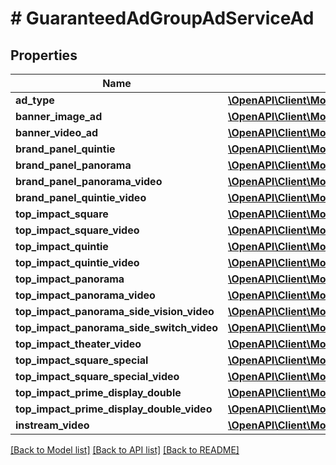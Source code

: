 # # GuaranteedAdGroupAdServiceAd

## Properties

Name | Type | Description | Notes
------------ | ------------- | ------------- | -------------
**ad_type** | [**\OpenAPI\Client\Model\GuaranteedAdGroupAdServiceAdType**](GuaranteedAdGroupAdServiceAdType.md) |  | [optional]
**banner_image_ad** | [**\OpenAPI\Client\Model\GuaranteedAdGroupAdServiceBannerImageAd**](GuaranteedAdGroupAdServiceBannerImageAd.md) |  | [optional]
**banner_video_ad** | [**\OpenAPI\Client\Model\GuaranteedAdGroupAdServiceBannerVideoAd**](GuaranteedAdGroupAdServiceBannerVideoAd.md) |  | [optional]
**brand_panel_quintie** | [**\OpenAPI\Client\Model\GuaranteedAdGroupAdServiceBrandPanelQuintie**](GuaranteedAdGroupAdServiceBrandPanelQuintie.md) |  | [optional]
**brand_panel_panorama** | [**\OpenAPI\Client\Model\GuaranteedAdGroupAdServiceBrandPanelPanorama**](GuaranteedAdGroupAdServiceBrandPanelPanorama.md) |  | [optional]
**brand_panel_panorama_video** | [**\OpenAPI\Client\Model\GuaranteedAdGroupAdServiceBrandPanelPanoramaVideo**](GuaranteedAdGroupAdServiceBrandPanelPanoramaVideo.md) |  | [optional]
**brand_panel_quintie_video** | [**\OpenAPI\Client\Model\GuaranteedAdGroupAdServiceBrandPanelQuintieVideo**](GuaranteedAdGroupAdServiceBrandPanelQuintieVideo.md) |  | [optional]
**top_impact_square** | [**\OpenAPI\Client\Model\GuaranteedAdGroupAdServiceTopImpactSquare**](GuaranteedAdGroupAdServiceTopImpactSquare.md) |  | [optional]
**top_impact_square_video** | [**\OpenAPI\Client\Model\GuaranteedAdGroupAdServiceTopImpactSquareVideo**](GuaranteedAdGroupAdServiceTopImpactSquareVideo.md) |  | [optional]
**top_impact_quintie** | [**\OpenAPI\Client\Model\GuaranteedAdGroupAdServiceTopImpactQuintie**](GuaranteedAdGroupAdServiceTopImpactQuintie.md) |  | [optional]
**top_impact_quintie_video** | [**\OpenAPI\Client\Model\GuaranteedAdGroupAdServiceTopImpactQuintieVideo**](GuaranteedAdGroupAdServiceTopImpactQuintieVideo.md) |  | [optional]
**top_impact_panorama** | [**\OpenAPI\Client\Model\GuaranteedAdGroupAdServiceTopImpactPanorama**](GuaranteedAdGroupAdServiceTopImpactPanorama.md) |  | [optional]
**top_impact_panorama_video** | [**\OpenAPI\Client\Model\GuaranteedAdGroupAdServiceTopImpactPanoramaVideo**](GuaranteedAdGroupAdServiceTopImpactPanoramaVideo.md) |  | [optional]
**top_impact_panorama_side_vision_video** | [**\OpenAPI\Client\Model\GuaranteedAdGroupAdServiceTopImpactPanoramaSideVisionVideo**](GuaranteedAdGroupAdServiceTopImpactPanoramaSideVisionVideo.md) |  | [optional]
**top_impact_panorama_side_switch_video** | [**\OpenAPI\Client\Model\GuaranteedAdGroupAdServiceTopImpactPanoramaSideSwitchVideo**](GuaranteedAdGroupAdServiceTopImpactPanoramaSideSwitchVideo.md) |  | [optional]
**top_impact_theater_video** | [**\OpenAPI\Client\Model\GuaranteedAdGroupAdServiceTopImpactTheaterVideo**](GuaranteedAdGroupAdServiceTopImpactTheaterVideo.md) |  | [optional]
**top_impact_square_special** | [**\OpenAPI\Client\Model\GuaranteedAdGroupAdServiceTopImpactSquareSpecial**](GuaranteedAdGroupAdServiceTopImpactSquareSpecial.md) |  | [optional]
**top_impact_square_special_video** | [**\OpenAPI\Client\Model\GuaranteedAdGroupAdServiceTopImpactSquareSpecialVideo**](GuaranteedAdGroupAdServiceTopImpactSquareSpecialVideo.md) |  | [optional]
**top_impact_prime_display_double** | [**\OpenAPI\Client\Model\GuaranteedAdGroupAdServiceTopImpactPrimeDisplayDouble**](GuaranteedAdGroupAdServiceTopImpactPrimeDisplayDouble.md) |  | [optional]
**top_impact_prime_display_double_video** | [**\OpenAPI\Client\Model\GuaranteedAdGroupAdServiceTopImpactPrimeDisplayDoubleVideo**](GuaranteedAdGroupAdServiceTopImpactPrimeDisplayDoubleVideo.md) |  | [optional]
**instream_video** | [**\OpenAPI\Client\Model\GuaranteedAdGroupAdServiceInstreamVideoAd**](GuaranteedAdGroupAdServiceInstreamVideoAd.md) |  | [optional]

[[Back to Model list]](../../README.md#models) [[Back to API list]](../../README.md#endpoints) [[Back to README]](../../README.md)
